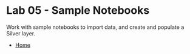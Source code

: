 # Lab 05 - Sample Notebooks
Work with sample notebooks to import data, and create and populate a Silver layer.

- [Home](README.md)